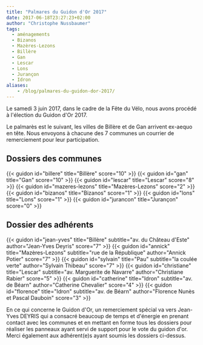 ```yaml
---
title: "Palmares du Guidon d'Or 2017"
date: 2017-06-18T23:27:23+02:00
author: "Christophe Nussbaumer"
tags:
  - aménagements  
  - Bizanos
  - Mazères-Lezons
  - Billère
  - Gan
  - Lescar
  - Lons
  - Jurançon
  - Idron
aliases:
    - /blog/palmares-du-guidon-dor-2017/
---
```


Le samedi 3 juin 2017, dans le cadre de la Fête du Vélo, nous avons procédé à
l'élection du Guidon d'Or 2017.

Le palmarès est le suivant, les villes de Billère et de Gan arrivent ex-aequo en
tête. Nous envoyons à chacune des 7 communes un courrier de remerciement pour
leur participation.

## Dossiers des communes

<div class="pure-g trombi">
{{< guidon id="billere" title="Billère" score="10" >}}
{{< guidon id="gan" title="Gan" score="10" >}}
{{< guidon id="lescar" title="Lescar" score="8" >}}
{{< guidon id="mazeres-lezons" title="Mazères-Lezons" score="2" >}}
{{< guidon id="bizanos" title="Bizanos" score="1" >}}
{{< guidon id="lons" title="Lons" score="1" >}}
{{< guidon id="jurancon" title="Jurançon" score="0" >}}
</div>


## Dossier des adhérents

<div class="pure-g trombi">
{{< guidon id="jean-yves" title="Billère" subtitle="av. du Château d'Este" author="Jean-Yves Deyris" score="7" >}}
{{< guidon id="annick" title="Mazères-Lezons" subtitle="rue de la République" author="Annick Potier" score="7" >}}
{{< guidon id="sylvain" title="Pau" subtitle="la coulée verte" author="Sylvain Thibeau" score="7" >}}
{{< guidon id="christiane" title="Lescar" subtitle="av. Marguerite de Navarre" author="Christiane Rabier" score="5" >}}
{{< guidon id="catherine" title="Idron" subtitle="av. de Béarn" author="Catherine Chevalier" score="4" >}}
{{< guidon id="florence" title="Idron" subtitle="av. de Béarn" author="Florence Nunès et Pascal Dauboin" score="3" >}}
</div>

En ce qui concerne le Guidon d'Or, un remerciement spécial va vers Jean-Yves
DEYRIS qui a consacré beaucoup de temps et d'énergie en prenant contact avec les
communes et en mettant en forme tous les dossiers pour réaliser les panneaux
ayant servi de support pour le vote du guidon d'or.  Merci également aux
adhérent(e)s ayant soumis les dossiers ci-dessus.
